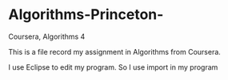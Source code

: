 Algorithms-Princeton-
=====================

Coursera, Algorithms 4

This is a file record my assignment in Algorithms from Coursera.

I use Eclipse to edit my program. So I use import in my program
